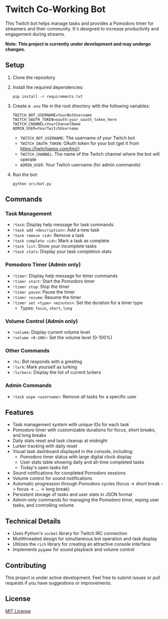 # Twitch Co-Working Bot

This Twitch bot helps manage tasks and provides a Pomodoro timer for streamers and their community. It's designed to increase productivity and engagement during streams.

**Note: This project is currently under development and may undergo changes.**

## Setup

1. Clone the repository
2. Install the required dependencies:
   ```
   pip install -r requirements.txt
   ```
3. Create a `.env` file in the root directory with the following variables:

   ```
   TWITCH_BOT_USERNAME=YourBotUsername
   TWITCH_OAUTH_TOKEN=oauth:your_oauth_token_here
   TWITCH_CHANNEL=YourChannelName
   ADMIN_USER=YourTwitchUsername
   ```

   - `TWITCH_BOT_USERNAME`: The username of your Twitch bot
   - `TWITCH_OAUTH_TOKEN`: OAuth token for your bot (get it from https://twitchapps.com/tmi/)
   - `TWITCH_CHANNEL`: The name of the Twitch channel where the bot will operate
   - `ADMIN_USER`: Your Twitch username (for admin commands)

4. Run the bot:
   ```
   python src/bot.py
   ```

## Commands

### Task Management

- `!task`: Display help message for task commands
- `!task add <description>`: Add a new task
- `!task remove <id>`: Remove a task
- `!task complete <id>`: Mark a task as complete
- `!task list`: Show your incomplete tasks
- `!task stats`: Display your task completion stats

### Pomodoro Timer (Admin only)

- `!timer`: Display help message for timer commands
- `!timer start`: Start the Pomodoro timer
- `!timer stop`: Stop the timer
- `!timer pause`: Pause the timer
- `!timer resume`: Resume the timer
- `!timer set <type> <minutes>`: Set the duration for a timer type
  - Types: `focus`, `short`, `long`

### Volume Control (Admin only)

- `!volume`: Display current volume level
- `!volume <0-100>`: Set the volume level (0-100%)

### Other Commands

- `!hi`: Bot responds with a greeting
- `!lurk`: Mark yourself as lurking
- `!lurkers`: Display the list of current lurkers

### Admin Commands

- `!task wipe <username>`: Remove all tasks for a specific user

## Features

- Task management system with unique IDs for each task
- Pomodoro timer with customizable durations for focus, short breaks, and long breaks
- Daily stats reset and task cleanup at midnight
- Lurker tracking with daily reset
- Visual task dashboard displayed in the console, including:
  - Pomodoro timer status with large digital clock display
  - User stats table showing daily and all-time completed tasks
  - Today's open tasks list
- Sound notifications for completed Pomodoro sessions
- Volume control for sound notifications
- Automatic progression through Pomodoro cycles (focus -> short break -> focus -> ... -> long break)
- Persistent storage of tasks and user stats in JSON format
- Admin-only commands for managing the Pomodoro timer, wiping user tasks, and controlling volume

## Technical Details

- Uses Python's `socket` library for Twitch IRC connection
- Multithreaded design for simultaneous bot operation and task display
- Utilizes the `rich` library for creating an attractive console interface
- Implements `pygame` for sound playback and volume control

## Contributing

This project is under active development. Feel free to submit issues or pull requests if you have suggestions or improvements.

## License

[MIT License](LICENSE)
